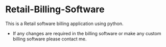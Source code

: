 # Retail-Billing-Software
This is a Retail software billing application using python.
- If any changes are required in the billing software or make any custom billing software please contact me.
